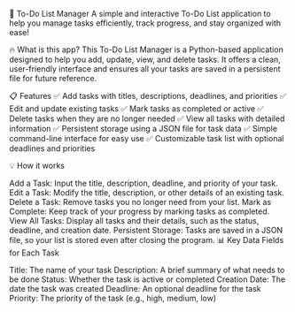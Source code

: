 🎯 To-Do List Manager
A simple and interactive To-Do List application to help you manage tasks efficiently, track progress, and stay organized with ease!

🔥 What is this app?
This To-Do List Manager is a Python-based application designed to help you add, update, view, and delete tasks. It offers a clean, user-friendly interface and ensures all your tasks are saved in a persistent file for future reference.

📋 Features
✅ Add tasks with titles, descriptions, deadlines, and priorities
✅ Edit and update existing tasks
✅ Mark tasks as completed or active
✅ Delete tasks when they are no longer needed
✅ View all tasks with detailed information
✅ Persistent storage using a JSON file for task data
✅ Simple command-line interface for easy use
✅ Customizable task list with optional deadlines and priorities

💡 How it works

Add a Task: Input the title, description, deadline, and priority of your task.
Edit a Task: Modify the title, description, or other details of an existing task.
Delete a Task: Remove tasks you no longer need from your list.
Mark as Complete: Keep track of your progress by marking tasks as completed.
View All Tasks: Display all tasks and their details, such as the status, deadline, and creation date.
Persistent Storage: Tasks are saved in a JSON file, so your list is stored even after closing the program.
📊 Key Data Fields for Each Task

Title: The name of your task
Description: A brief summary of what needs to be done
Status: Whether the task is active or completed
Creation Date: The date the task was created
Deadline: An optional deadline for the task
Priority: The priority of the task (e.g., high, medium, low)

